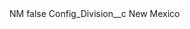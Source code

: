 <?xml version="1.0" encoding="UTF-8"?>
<CustomMetadata xmlns="http://soap.sforce.com/2006/04/metadata" xmlns:xsi="http://www.w3.org/2001/XMLSchema-instance" xmlns:xsd="http://www.w3.org/2001/XMLSchema">
    <label>NM</label>
    <protected>false</protected>
    <values>
        <field>Config_Division__c</field>
        <value xsi:type="xsd:string">New Mexico</value>
    </values>
</CustomMetadata>
